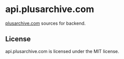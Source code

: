 # api.plusarchive.com

[plusarchive.com](https://plusarchive.com) sources for backend.

## License
api.plusarchive.com is licensed under the MIT license.
